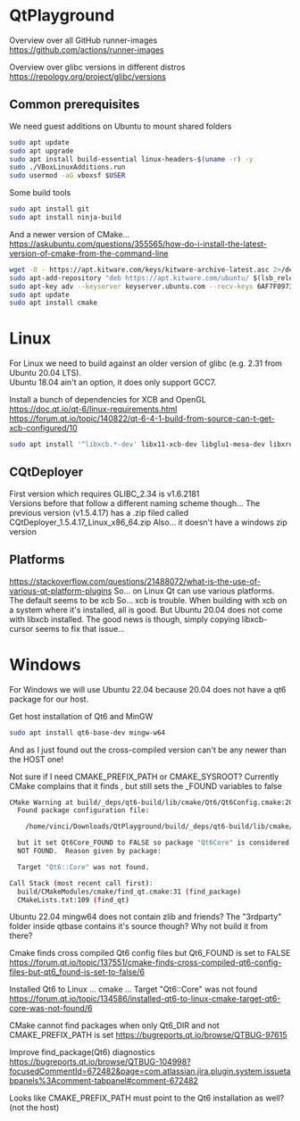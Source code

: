 # QtPlayground

Overview over all GitHub runner-images  
https://github.com/actions/runner-images

Overview over glibc versions in different distros  
https://repology.org/project/glibc/versions

## Common prerequisites
We need guest additions on Ubuntu to mount shared folders
```sh
sudo apt update
sudo apt upgrade
sudo apt install build-essential linux-headers-$(uname -r) -y
sudo ./VBoxLinuxAdditions.run
sudo usermod -aG vboxsf $USER
```

Some build tools
```sh
sudo apt install git
sudo apt install ninja-build
```

And a newer version of CMake...  
https://askubuntu.com/questions/355565/how-do-i-install-the-latest-version-of-cmake-from-the-command-line  
```sh
wget -O - https://apt.kitware.com/keys/kitware-archive-latest.asc 2>/dev/null | gpg --dearmor - | sudo tee /etc/apt/trusted.gpg.d/kitware.gpg >/dev/null
sudo apt-add-repository "deb https://apt.kitware.com/ubuntu/ $(lsb_release -cs) main"
sudo apt-key adv --keyserver keyserver.ubuntu.com --recv-keys 6AF7F09730B3F0A4
sudo apt update
sudo apt install cmake
```

# Linux
For Linux we need to build against an older version of glibc (e.g. 2.31 from Ubuntu 20.04 LTS).  
Ubuntu 18.04 ain't an option, it does only support GCC7.

Install a bunch of dependencies for XCB and OpenGL  
https://doc.qt.io/qt-6/linux-requirements.html
https://forum.qt.io/topic/140822/qt-6-4-1-build-from-source-can-t-get-xcb-configured/10
```sh
sudo apt install '^libxcb.*-dev' libx11-xcb-dev libglu1-mesa-dev libxrender-dev libxi-dev libxkbcommon-dev libxkbcommon-x11-dev
```

## CQtDeployer
First version which requires GLIBC_2.34 is v1.6.2181  
Versions before that follow a different naming scheme though...
The previous version (v1.5.4.17) has a .zip filed called CQtDeployer_1.5.4.17_Linux_x86_64.zip
Also... it doesn't have a windows zip version

## Platforms
https://stackoverflow.com/questions/21488072/what-is-the-use-of-various-qt-platform-plugins
So... on Linux Qt can use various platforms. The default seems to be xcb
So... xcb is trouble. When building with xcb on a system where it's installed, all is good. But Ubuntu 20.04 does not come with libxcb installed.
The good news is though, simply copying libxcb-cursor seems to fix that issue...

# Windows
For Windows we will use Ubuntu 22.04 because 20.04 does not have a qt6 package for our host.

Get host installation of Qt6 and MinGW
```sh
sudo apt install qt6-base-dev mingw-w64
```

And as I just found out the cross-compiled version can't be any newer than the HOST one!

Not sure if I need CMAKE_PREFIX_PATH or CMAKE_SYSROOT?
Currently CMake complains that it finds , but still sets the _FOUND variables to false
```sh
CMake Warning at build/_deps/qt6-build/lib/cmake/Qt6/Qt6Config.cmake:209 (find_package):
  Found package configuration file:

    /home/vinci/Downloads/QtPlayground/build/_deps/qt6-build/lib/cmake/Qt6Core/Qt6CoreConfig.cmake

  but it set Qt6Core_FOUND to FALSE so package "Qt6Core" is considered to be
  NOT FOUND.  Reason given by package:

  Target "Qt6::Core" was not found.

Call Stack (most recent call first):
  build/CMakeModules/cmake/find_qt.cmake:31 (find_package)
  CMakeLists.txt:109 (find_qt)

```

Ubuntu 22.04 mingw64 does not contain zlib and friends? The "3rdparty" folder inside qtbase contains it's source though? Why not build it from there?

Cmake finds cross compiled Qt6 config files but Qt6_FOUND is set to FALSE
https://forum.qt.io/topic/137551/cmake-finds-cross-compiled-qt6-config-files-but-qt6_found-is-set-to-false/6

Installed Qt6 to Linux ... cmake ... Target "Qt6::Core" was not found
https://forum.qt.io/topic/134586/installed-qt6-to-linux-cmake-target-qt6-core-was-not-found/6

CMake cannot find packages when only Qt6_DIR and not CMAKE_PREFIX_PATH is set
https://bugreports.qt.io/browse/QTBUG-97615

Improve find_package(Qt6) diagnostics
https://bugreports.qt.io/browse/QTBUG-104998?focusedCommentId=672482&page=com.atlassian.jira.plugin.system.issuetabpanels%3Acomment-tabpanel#comment-672482

Looks like CMAKE_PREFIX_PATH must point to the Qt6 installation as well? (not the host)